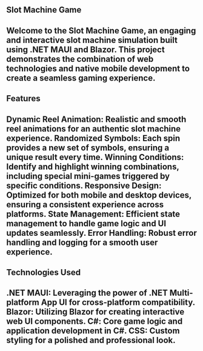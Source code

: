 Slot Machine Game
------------------------------------------------------------------------------------------------------------------------------------------------------------------
Welcome to the Slot Machine Game, an engaging and interactive slot machine simulation built using .NET MAUI and Blazor. This project demonstrates the combination of web technologies and native mobile development to create a seamless gaming experience.
------------------------------------------------------------------------------------------------------------------------------------------------------------------

Features
------------------------------------------------------------------------------------------------------------------------------------------------------------------
Dynamic Reel Animation: Realistic and smooth reel animations for an authentic slot machine experience.
Randomized Symbols: Each spin provides a new set of symbols, ensuring a unique result every time.
Winning Conditions: Identify and highlight winning combinations, including special mini-games triggered by specific conditions.
Responsive Design: Optimized for both mobile and desktop devices, ensuring a consistent experience across platforms.
State Management: Efficient state management to handle game logic and UI updates seamlessly.
Error Handling: Robust error handling and logging for a smooth user experience.
------------------------------------------------------------------------------------------------------------------------------------------------------------------

Technologies Used
------------------------------------------------------------------------------------------------------------------------------------------------------------------
.NET MAUI: Leveraging the power of .NET Multi-platform App UI for cross-platform compatibility.
Blazor: Utilizing Blazor for creating interactive web UI components.
C#: Core game logic and application development in C#.
CSS: Custom styling for a polished and professional look.
------------------------------------------------------------------------------------------------------------------------------------------------------------------
